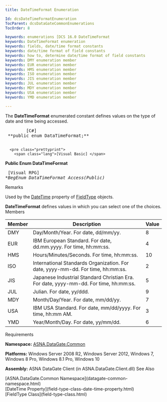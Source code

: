```yaml
---
title: DateTimeFormat Enumeration

Id: dcsDateTimeFormatEnumeration
TocParent: dcsDataGateCommonEnumerations
TocOrder: 8

keywords: enumerations [DCS 16.0 DateTimeFormat
keywords: DateTimeFormat enumeration
keywords: fields, date/time format constants
keywords: date/time format of field constants
keywords: how to, determine date/time format of field constants
keywords: DMY enumeration member
keywords: EUR enumeration member
keywords: HMS enumeration member
keywords: ISO enumeration member
keywords: JIS enumeration member
keywords: JUL enumeration member
keywords: MDY enumeration member
keywords: USA enumeration member
keywords: YMD enumeration member

---
```


The <span> **DateTimeFormat** </span> enumerated constant defines values on the type of date and time being accessed. 
<pre class="prettyprint">
        <span class="lang">[C#]</span>
 **public enum DataTimeFormat;** 
      </pre>
      <pre class="prettyprint">
        <span class="lang">[Visual Basic] </span>
 **Public Enum DataTimeFormat** 
      </pre>
      <pre class="prettyprint">
        <span class="lang">[Visual RPG]</span>
 **BegEnum DataTimeFormat Access(*Public)** 
      </pre>

Remarks

Used by the [DateTime](field-type-class-date-time-property.html) property of [FieldType](field-type-class.html) objects.

<span> **DateTimeFormat** </span> defines values in which you can select one of the choices. 
Members



| Member | Description | Value |
| ---- | ---- | ---- |
| DMY | Day/Month/Year. For date, dd/mm/yy. | 8 |
| EUR | IBM European Standard. For date, dd.mm.yyyy. For time, hh:mm:ss. | 4 |
| HMS | Hours/Minutes/Seconds. For time, hh:mm:ss. | 10 |
| ISO | International Standards Organization. For date, yyyy-mm-dd. For time, hh:mm:ss. | 2 |
| JIS | Japanese Industrial Standard Christian Era. For date, yyyy-mm-dd. For time, hh:mm:ss. | 5 |
| JUL | Julian. For date, yy/ddd. | 9 |
| MDY | Month/Day/Year. For date, mm/dd/yy. | 7 |
| USA | IBM USA Standard. For date, mm/dd/yyyy. For time, hh:mm AM. | 3 |
| YMD | Year/Month/Day. For date, yy/mm/dd. | 6 |



Requirements

**Namespace:** [ASNA.DataGate.Common](datagate-common-namespace.html) 

**Platforms:** Windows Server 2008 R2, Windows Server 2012, Windows 7, Windows 8 Pro, Windows 8.1 Pro, Windows 10

**Assembly:** ASNA DataGate Client (in ASNA.DataGate.Client.dll)
See Also

<dl />
      [ASNA.DataGate.Common Namespace](datagate-common-namespace.html)
      <br />
      [DateTime Property](field-type-class-date-time-property.html)
      <br />
      [FieldType Class](field-type-class.html)

